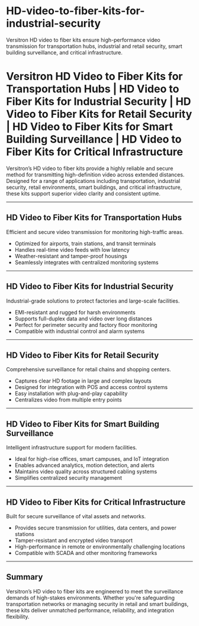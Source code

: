# HD-video-to-fiber-kits-for-industrial-security
Versitron HD video to fiber kits ensure high-performance video transmission for transportation hubs, industrial and retail security, smart building surveillance, and critical infrastructure.

# Versitron HD Video to Fiber Kits for Transportation Hubs | HD Video to Fiber Kits for Industrial Security | HD Video to Fiber Kits for Retail Security | HD Video to Fiber Kits for Smart Building Surveillance | HD Video to Fiber Kits for Critical Infrastructure

Versitron’s HD video to fiber kits provide a highly reliable and secure method for transmitting high-definition video across extended distances. Designed for a range of applications including transportation, industrial security, retail environments, smart buildings, and critical infrastructure, these kits support superior video clarity and consistent uptime.

---

## HD Video to Fiber Kits for Transportation Hubs

Efficient and secure video transmission for monitoring high-traffic areas.

- Optimized for airports, train stations, and transit terminals  
- Handles real-time video feeds with low latency  
- Weather-resistant and tamper-proof housings  
- Seamlessly integrates with centralized monitoring systems  

---

## HD Video to Fiber Kits for Industrial Security

Industrial-grade solutions to protect factories and large-scale facilities.

- EMI-resistant and rugged for harsh environments  
- Supports full-duplex data and video over long distances  
- Perfect for perimeter security and factory floor monitoring  
- Compatible with industrial control and alarm systems  

---

## HD Video to Fiber Kits for Retail Security

Comprehensive surveillance for retail chains and shopping centers.

- Captures clear HD footage in large and complex layouts  
- Designed for integration with POS and access control systems  
- Easy installation with plug-and-play capability  
- Centralizes video from multiple entry points  

---

## HD Video to Fiber Kits for Smart Building Surveillance

Intelligent infrastructure support for modern facilities.

- Ideal for high-rise offices, smart campuses, and IoT integration  
- Enables advanced analytics, motion detection, and alerts  
- Maintains video quality across structured cabling systems  
- Simplifies centralized security management  

---

## HD Video to Fiber Kits for Critical Infrastructure

Built for secure surveillance of vital assets and networks.

- Provides secure transmission for utilities, data centers, and power stations  
- Tamper-resistant and encrypted video transport  
- High-performance in remote or environmentally challenging locations  
- Compatible with SCADA and other monitoring frameworks  

---

## Summary

Versitron’s HD video to fiber kits are engineered to meet the surveillance demands of high-stakes environments. Whether you're safeguarding transportation networks or managing security in retail and smart buildings, these kits deliver unmatched performance, reliability, and integration flexibility.
